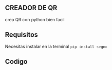 ## CREADOR DE QR

crea QR con python bien facil

## Requisitos

Necesitas instalar en la terminal `pip install segno`

## Codigo

